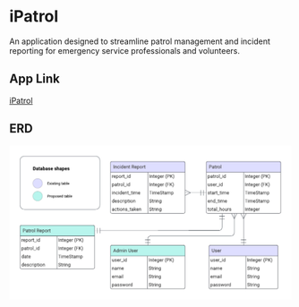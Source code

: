# iPatrol

An application designed to streamline patrol management and incident reporting for emergency service professionals and volunteers.

## App Link

[iPatrol](https://ipatrol.onrender.com)

## ERD

![erd](/public/iPatrol.png)